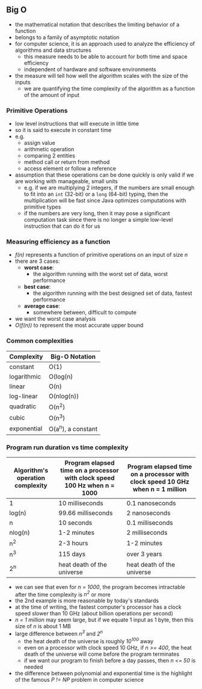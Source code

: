 ## Big O

- the mathematical notation that describes the limiting behavior of a function
- belongs to a family of asymptotic notation
- for computer science, it is an approach used to analyze the efficiency of algorithms and data structures
  - this measure needs to be able to account for both time and space efficiency
  - independent of hardware and software environments
- the measure will tell how well the algorithm scales with the size of the inputs
  - we are quantifying the time complexity of the algorithm as a function of the amount of input

### Primitive Operations
- low level instructions that will execute in little time
- so it is said to execute in constant time
- e.g.
  - assign value
  - arithmetic operation
  - comparing 2 entities
  - method call or return from method
  - access element or follow a reference
- assumption that these operations can be done quickly is only valid if we are working with manageable, small units
  - e.g. if we are multiplying 2 integers, if the numbers are small enough to fit into an `int` (32-bit) or a `long` (64-bit) typing, then the multiplication will be fast since Java optimizes computations with primitive types
  - if the numbers are very long, then it may pose a significant computation task since there is no longer a simple low-level instruction that can do it for us

### Measuring efficiency as a function
- *f(n)* represents a function of primitive operations on an input of size *n*
- there are 3 cases:
  - **worst case**:
    - the algorithm running with the worst set of data, worst performance
  - **best case**:
    - the algorithm running with the best designed set of data, fastest performance
  - **average case**:
    - somewhere between, difficult to compute
- we want the worst case analysis
- *O(f(n))* to represent the most accurate upper bound

### Common complexities
| Complexity | Big-O Notation   |
|------------|------------------|
| constant | O(1)             |
| logarithmic | O(log(n)         |
| linear | O(n)             |
| log-linear | O(nlog(n))       |
| quadratic | O(n<sup>2</sup>) |
| cubic | O(n<sup>3</sup>) |
| exponential | O(a<sup>n</sup>), a constant |

### Program run duration vs time complexity
| Algorithm's operation complexity | Program elapsed time on a processor with clock speed 100 Hz when n = 1000 | Program elapsed time on a processor with clock speed 10 GHz when n = 1 million |
|--------------------|----------------|--------------|
| 1 | 10 milliseconds | 0.1 nanoseconds |
| log(n) | 99.66 milliseconds | 2 nanoseconds |
| n | 10 seconds | 0.1 milliseconds |
| nlog(n) | 1-2 minutes | 2 milliseconds |
| n<sup>2</sup> | 2-3 hours | 1-2 minutes |
| n<sup>3</sup> | 115 days | over 3 years |
| 2<sup>n</sup> | heat death of the universe | heat death of the universe |

- we can see that even for *n = 1000*, the program becomes intractable after the time complexity is *n<sup>2</sup>* or more
- the 2nd example is more reasonable by today's standards
- at the time of writing, the fastest computer's processor has a clock speed slower than 10 GHz (about billion operations per second) 
- *n = 1 million* may seem large, but if we equate 1 input as 1 byte, then this size of *n* is about 1 MB
- large difference between *n<sup>3</sup>* and *2<sup>n</sup>*
  - the heat death of the universe is roughly *10<sup>100</sup>* away
  - even on a processor with clock speed 10 GHz, if *n >= 400*, the heat death of the universe will come before the program terminates
  - if we want our program to finish before a day passes, then *n <= 50* is needed
- the difference between polynomial and exponential time is the highlight of the famous *P != NP* problem in computer science

